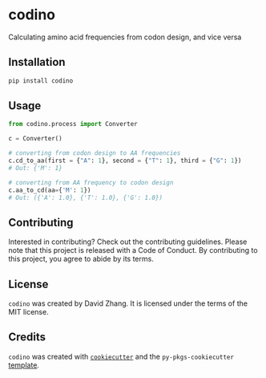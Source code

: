 # codino

Calculating amino acid frequencies from codon design, and vice versa

## Installation

```bash
pip install codino
```

## Usage

```python
from codino.process import Converter

c = Converter()

# converting from codon design to AA frequencies
c.cd_to_aa(first = {"A": 1}, second = {"T": 1}, third = {"G": 1})
# Out: {'M': 1}

# converting from AA frequency to codon design
c.aa_to_cd(aa={'M': 1})
# Out: ({'A': 1.0}, {'T': 1.0}, {'G': 1.0})
```

## Contributing

Interested in contributing? Check out the contributing guidelines. Please note that this project is released with a Code of Conduct. By contributing to this project, you agree to abide by its terms.

## License

`codino` was created by David Zhang. It is licensed under the terms of the MIT license.

## Credits

`codino` was created with [`cookiecutter`](https://cookiecutter.readthedocs.io/en/latest/) and the `py-pkgs-cookiecutter` [template](https://github.com/py-pkgs/py-pkgs-cookiecutter).
